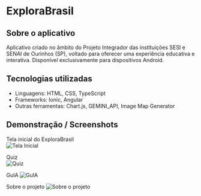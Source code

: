 # ExploraBrasil

## Sobre o aplicativo

Aplicativo criado no âmbito do Projeto Integrador das instituições SESI e SENAI de Ourinhos (SP), voltado para oferecer uma experiência educativa e interativa. Disponível exclusivamente para dispositivos Android.

## Tecnologias utilizadas

- Linguagens: HTML, CSS, TypeScript  
- Frameworks: Ionic, Angular  
- Outras ferramentas: Chart.js, GEMINI_API, Image Map Generator

## Demonstração / Screenshots

Tela inicial do ExploraBrasil  
![Tela Inicial](images/tela-inicial.png)

Quiz  
![Quiz](images/quiz.png)

GuIA
![GuIA](images/guia.png)

Sobre o projeto
![Sobre o projeto](images/sobre.png)